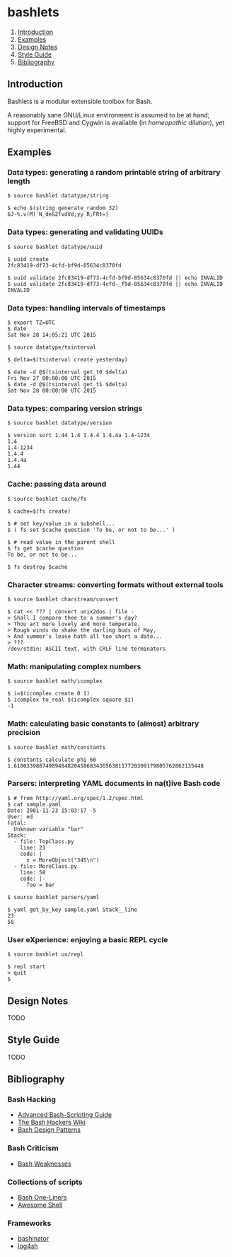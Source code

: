 # bashlets

1. [Introduction](#introduction)
2. [Examples](#examples)
3. [Design Notes](#design-notes)
4. [Style Guide](#style-guide)
5. [Bibliography](#bibliography)


## Introduction

Bashlets is a modular extensible toolbox for Bash.

A reasonably sane GNU/Linux environment is assumed to be at hand; support for FreeBSD and Cygwin is available (in _homeopathic dilution_), yet highly experimental.


## Examples

### Data types: generating a random printable string of arbitrary length

	$ source bashlet datatype/string

	$ echo $(string generate_random 32)
	6J-%.v(M)`N_de&2fvdVd;yy R;FRt=[

### Data types: generating and validating UUIDs

	$ source bashlet datatype/uuid

	$ uuid create
	2fc83419-df73-4cfd-bf9d-85634c8370fd

	$ uuid validate 2fc83419-df73-4cfd-bf9d-85634c8370fd || echo INVALID
	$ uuid validate 2fc83419-df73-4cfd-_f9d-85634c8370fd || echo INVALID
	INVALID

### Data types: handling intervals of timestamps

	$ export TZ=UTC
	$ date
	Sat Nov 28 14:05:21 UTC 2015

	$ source datatype/tsinterval

	$ delta=$(tsinterval create yesterday)

	$ date -d @$(tsinterval get_t0 $delta)
	Fri Nov 27 00:00:00 UTC 2015
	$ date -d @$(tsinterval get_t1 $delta)
	Sat Nov 28 00:00:00 UTC 2015

### Data types: comparing version strings

	$ source bashlet datatype/version

	$ version sort 1.44 1.4 1.4.4 1.4.4a 1.4-1234
	1.4
	1.4-1234
	1.4.4
	1.4.4a
	1.44

### Cache: passing data around

	$ source bashlet cache/fs

	$ cache=$(fs create)

	$ # set key/value in a subshell...
	$ ( fs set $cache question 'To be, or not to be...' )

	$ # read value in the parent shell
	$ fs get $cache question
	To be, or not to be...

	$ fs destroy $cache

### Character streams: converting formats without external tools

	$ source bashlet charstream/convert

	$ cat << ??? | convert unix2dos | file -
	> Shall I compare thee to a summer's day?
	> Thou art more lovely and more temperate.
	> Rough winds do shake the darling buds of May,
	> And summer's lease hath all too short a date...
	> ???
	/dev/stdin: ASCII text, with CRLF line terminators

### Math: manipulating complex numbers

	$ source bashlet math/icomplex

	$ i=$(icomplex create 0 1)
	$ icomplex to_real $(icomplex square $i)
	-1

### Math: calculating basic constants to (almost) arbitrary precision

	$ source bashlet math/constants

	$ constants calculate phi 60
	1.618033988749894848204586834365638117720309179805762862135448

### Parsers: interpreting YAML documents in na(t)ive Bash code

	$ # from http://yaml.org/spec/1.2/spec.html
	$ cat sample.yaml
	Date: 2001-11-23 15:03:17 -5
	User: ed
	Fatal:
	  Unknown variable "bar"
	Stack:
	  - file: TopClass.py
	    line: 23
	    code: |
	      x = MoreObject("345\n")
	  - file: MoreClass.py
	    line: 58
	    code: |-
	      foo = bar

	$ source bashlet parsers/yaml

	$ yaml get_by_key sample.yaml Stack__line
	23
	58

### User eXperience: enjoying a basic REPL cycle

	$ source bashlet ux/repl

	$ repl start
	> quit
	$


## Design Notes

TODO

## Style Guide

TODO

## Bibliography

### Bash Hacking

- [Advanced Bash-Scripting Guide](http://www.tldp.org/LDP/abs/html/index.html)
- [The Bash Hackers Wiki](http://wiki.bash-hackers.org/)
- [Bash Design Patterns](http://stackoverflow.com/questions/78497/design-patterns-or-best-practices-for-shell-scripts)

### Bash Criticism

- [Bash Weaknesses](http://mywiki.wooledge.org/BashWeaknesses)

### Collections of scripts

- [Bash One-Liners](http://bashoneliners.com/)
- [Awesome Shell](https://github.com/alebcay/awesome-shell)

### Frameworks

- [bashinator](https://github.com/wschlich/bashinator)
- [log4sh](https://sites.google.com/a/forestent.com/projects/log4sh)

